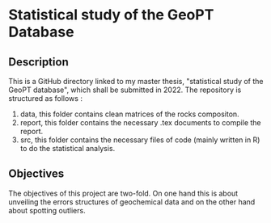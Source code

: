 
# Statistical study of the GeoPT Database
## Description
This is a GitHub directory linked to my master thesis, "statistical study of the GeoPT database", which shall be submitted in 2022. The repository is structured as follows :

1. data, this folder contains clean matrices of the rocks compositon.
2. report, this folder contains the necessary .tex documents to compile the report.
3. src, this folder contains the necessary files of code (mainly written in R) to do the statistical analysis. 


## Objectives

The objectives of this project are two-fold. On one hand this is about unveiling the errors structures of geochemical data and on the other hand about spotting outliers. 
